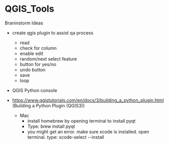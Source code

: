 # QGIS_Tools


Braninstorm Ideas
 
* create qgis plugin to assist qa process
  * read
  * check for column
  * enable edit
  * random/next select feature
  * button for yes/no
  * undo button
  * save
  * loop 
  
  
  
* QGIS Python console
* https://www.qgistutorials.com/en/docs/3/building_a_python_plugin.html (Building a Python Plugin (QGIS3))
  * Mac
    * install homebrew by opening terminal to install pyqt
     * Type: brew install pyqt
     * you might get an error. make sure xcode is installed. open terminal. type: xcode-select --install
     
